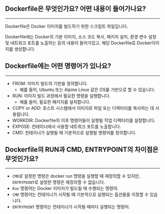 ## Dockerfile은 무엇인가요? 어떤 내용이 들어가나요?

---

Dockerfile은 Docker 이미지를 빌드하기 위한 스크립트 파일입니다.

Dockerfile에는 Docker의 기본 이미지, 소스 코드 복사, 패키지 설치, 환경 변수 설정 및 네트워크 포트를 노출하는 등의 내용이 들어가있고. 해당 Dockerfile로 Docker이미지를 생성합니다.

## Dockerfile에는 어떤 명령어가 있나요?

---

- FROM: 이미지 빌드의 기반을 정의합니다.
  - 예를 들어, Ubuntu 또는 Alpine Linux 같은 OS를 기반으로 할 수 있습니다.
- RUN: 이미지 빌드 과정에서 필요한 명령을 실행합니다.
  - 예를 들어, 필요한 패키지를 설치합니다.
- COPY or ADD: 호스트 시스템에서 이미지로 파일 또는 디렉터리를 복사하는 데 사용됩니다.
- WORKDIR: Dockerfile의 이후 명령어들이 실행될 작업 디렉터리를 설정합니다.
- EXPOSE: 컨테이너에서 사용할 네트워크 포트를 노출합니다.
- CMD: 컨테이너가 실행될 때 기본적으로 실행될 명령어를 정의합니다.

## Dockerfile의 RUN과 CMD, ENTRYPOINT의 차이점은 무엇인가요?

---

- `CMD`로 설정한 명령은 docker run 명령을 실행할 때 재정의할 수 있지만, `ENTRYPOINT`로 설정한 명령은 재정의할 수 없습니다.
- `Run` 명령어는 Docker 이미지가 빌드될 때 수행되는 명령어.
- `CMD` 명령어는 컨테이너가 시작될 때 기본적으로 실행되는 옵션들을 지정할 수 있습니다.
- `ENTRYPOINT` 명령어는 컨테이너가 시작될 때마다 실행되는 명령어.
